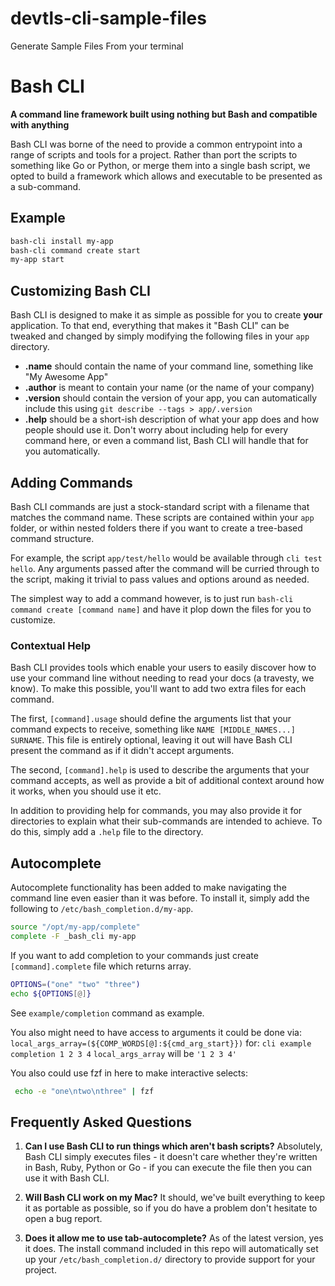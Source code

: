 # devtls-cli-sample-files
Generate Sample Files From your terminal

# Bash CLI
**A command line framework built using nothing but Bash and compatible with anything**

Bash CLI was borne of the need to provide a common entrypoint into a range of scripts
and tools for a project. Rather than port the scripts to something like Go or Python,
or merge them into a single bash script, we opted to build a framework which allows
and executable to be presented as a sub-command.

## Example

```sh
bash-cli install my-app
bash-cli command create start
my-app start
```

## Customizing Bash CLI
Bash CLI is designed to make it as simple as possible for you to create **your** application.
To that end, everything that makes it "Bash CLI" can be tweaked and changed by simply modifying
the following files in your `app` directory.

 - **.name** should contain the name of your command line, something like "My Awesome App"
 - **.author** is meant to contain your name (or the name of your company)
 - **.version** should contain the version of your app, you can automatically include this using `git describe --tags > app/.version`
 - **.help** should be a short-ish description of what your app does and how people should use it.
   Don't worry about including help for every command here, or even a command list, Bash CLI will
   handle that for you automatically.

## Adding Commands
Bash CLI commands are just a stock-standard script with a filename that matches the command name.
These scripts are contained within your `app` folder, or within nested folders there if you want
to create a tree-based command structure.

For example, the script `app/test/hello` would be available through `cli test hello`. Any arguments
passed after the command will be curried through to the script, making it trivial to pass values and
options around as needed.

The simplest way to add a command however, is to just run `bash-cli command create [command name]`
and have it plop down the files for you to customize.

### Contextual Help
Bash CLI provides tools which enable your users to easily discover how to use your command line without
needing to read your docs (a travesty, we know). To make this possible, you'll want to add two extra
files for each command.

The first, `[command].usage` should define the arguments list that your command expects to receive,
something like `NAME [MIDDLE_NAMES...] SURNAME`. This file is entirely optional, leaving it out will
have Bash CLI present the command as if it didn't accept arguments.

The second, `[command].help` is used to describe the arguments that your command accepts, as well as
provide a bit of additional context around how it works, when you should use it etc.

In addition to providing help for commands, you may also provide it for directories to explain what
their sub-commands are intended to achieve. To do this, simply add a `.help` file to the directory.

## Autocomplete
Autocomplete functionality has been added to make navigating the command line even easier than it
was before. To install it, simply add the following to `/etc/bash_completion.d/my-app`.

```sh
source "/opt/my-app/complete"
complete -F _bash_cli my-app
```

If you want to add completion to your commands just create `[command].complete` file which returns array.
```sh
OPTIONS=("one" "two" "three")
echo ${OPTIONS[@]}
```

See `example/completion` command as example.

You also might need to have access to arguments it could be done via:
 `local_args_array=(${COMP_WORDS[@]:${cmd_arg_start}})`
for: `cli example completion 1 2 3 4`
`local_args_array`  will be `'1 2 3 4'`

You also could use fzf in here to make interactive selects:

```sh
 echo -e "one\ntwo\nthree" | fzf
```

## Frequently Asked Questions

1. **Can I use Bash CLI to run things which aren't bash scripts?**
   Absolutely, Bash CLI simply executes files - it doesn't care whether they're written in Bash, Ruby,
   Python or Go - if you can execute the file then you can use it with Bash CLI.

1. **Will Bash CLI work on my Mac?**
   It should, we've built everything to keep it as portable as possible, so if you do have a problem
   don't hesitate to open a bug report.

1. **Does it allow me to use tab-autocomplete?**
   As of the latest version, yes it does. The install command included in this repo will automatically
   set up your `/etc/bash_completion.d/` directory to provide support for your project.
